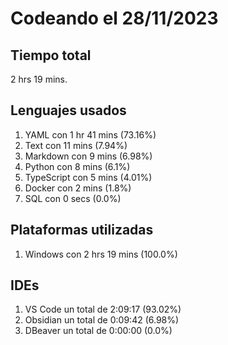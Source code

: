 # Codeando el 28/11/2023

## Tiempo total
2 hrs 19 mins.

## Lenguajes usados
1. YAML con 1 hr 41 mins (73.16%)
1. Text con 11 mins (7.94%)
1. Markdown con 9 mins (6.98%)
1. Python con 8 mins (6.1%)
1. TypeScript con 5 mins (4.01%)
1. Docker con 2 mins (1.8%)
1. SQL con 0 secs (0.0%)

## Plataformas utilizadas
1. Windows con 2 hrs 19 mins (100.0%)

## IDEs
1. VS Code un total de 2:09:17 (93.02%)
1. Obsidian un total de 0:09:42 (6.98%)
1. DBeaver un total de 0:00:00 (0.0%)
